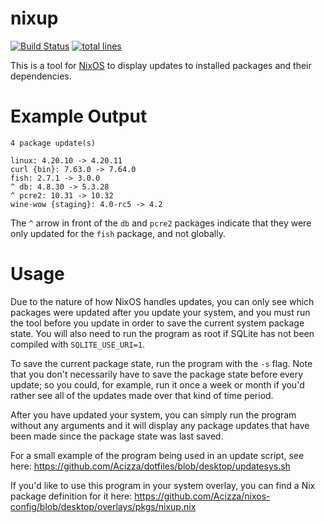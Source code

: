 # nixup

[![Build Status](https://travis-ci.org/Acizza/nixup.svg?branch=master)](https://travis-ci.org/Acizza/nixup)
[![total lines](https://tokei.rs/b1/github/acizza/nixup)](https://github.com/acizza/nixup)

This is a tool for [NixOS](https://nixos.org/) to display updates to installed packages and their dependencies.

# Example Output

```
4 package update(s)

linux: 4.20.10 -> 4.20.11
curl {bin}: 7.63.0 -> 7.64.0
fish: 2.7.1 -> 3.0.0
^ db: 4.8.30 -> 5.3.28
^ pcre2: 10.31 -> 10.32
wine-wow {staging}: 4.0-rc5 -> 4.2
```

The `^` arrow in front of the `db` and `pcre2` packages indicate that they were only updated for the `fish` package, and not globally.

# Usage

Due to the nature of how NixOS handles updates, you can only see which packages were updated after you update your system, and you must run the tool before you update in order to save the current system package state. You will also need to run the program as root if SQLite has not been compiled with `SQLITE_USE_URI=1`.

To save the current package state, run the program with the `-s` flag. Note that you don't necessarily have to save the package state before every update; so you could, for example, run it once a week or month if you'd rather see all of the updates made over that kind of time period.

After you have updated your system, you can simply run the program without any arguments and it will display any package updates that have been made since the package state was last saved.

For a small example of the program being used in an update script, see here:
https://github.com/Acizza/dotfiles/blob/desktop/updatesys.sh

If you'd like to use this program in your system overlay, you can find a Nix package definition for it here:
https://github.com/Acizza/nixos-config/blob/desktop/overlays/pkgs/nixup.nix